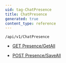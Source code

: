 ```yaml
---
uid: tag-ChatPresence
title: ChatPresence
generated: true
content_type: reference
---
```


```http
/api/v1/ChatPresence
```




* [GET Presence/GetAll](v1ChatPresence_GetChatPresence.md)

* [POST Presence/SaveAll](v1ChatPresence_SaveChatPresence.md)